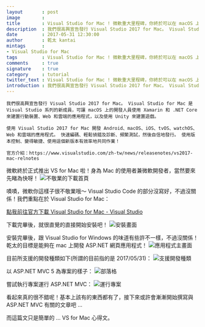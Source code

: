 ```yaml
---
layout       : post
image        : 
title        : Visual Studio for Mac ! 微軟重大里程碑，你終於可以在 macOS 上使用 VS 了！
description  : 我們很高興宣告發行 Visual Studio 2017 for Mac。 Visual Studio for Mac 是 Visual Studio 系列的新成員，可讓 macOS 上的開發人員使用 Xamarin 和 .NET Core 來建置行動裝置、Web 和雲端的應用程式，以及使用 Unity 來建置遊戲 ...
date         : 2017-05-31 12:30:00
author       : 乾太 kantai
mintags      :
- Visual Studio for Mac
tags         : Visual Studio for Mac ! 微軟重大里程碑，你終於可以在 macOS 上使用 VS 了！, Visual, Studio, for, Mac, VisualStudio, VS, Mac, macOS, asp, net, asp.net, ASP.NET, Web, Xamarin, .NET, Core, Unity
comments     : true
signature    : true
category     : tutorial
twitter_text : Visual Studio for Mac ! 微軟重大里程碑，你終於可以在 macOS 上使用 VS 了！
introduction : 我們很高興宣告發行 Visual Studio 2017 for Mac。 Visual Studio for Mac 是 Visual Studio 系列的新成員，可讓 macOS 上的開發人員使用 Xamarin 和 .NET Core 來建置行動裝置、Web 和雲端的應用程式，以及使用 Unity 來建置遊戲 ...
---
```


```
我們很高興宣告發行 Visual Studio 2017 for Mac。 Visual Studio for Mac 是 Visual Studio 系列的新成員，可讓 macOS 上的開發人員使用 Xamarin 和 .NET Core 來建置行動裝置、Web 和雲端的應用程式，以及使用 Unity 來建置遊戲。

使用 Visual Studio 2017 for Mac 開發 Android、macOS、iOS、tvOS、watchOS、Web 和雲端的應用程式。 快速編碼、輕鬆偵錯及診斷、頻繁測試，然後自信地發行。 使用版本控制、變得敏捷、使用這個新版本有效率地共同作業！

官方介紹：https://www.visualstudio.com/zh-tw/news/releasenotes/vs2017-mac-relnotes
```

微軟終於正式推出 VS for Mac 啦！身為 Mac 的使用者兼微軟開發者，當然要來先睹為快呀！
    ![不敬業的下載首頁](http://imgur.com/04xl9bL.png)



嘖嘖，微軟你這樣子很不敬業哦～ Visual Studio Code 的部分沒寫好，不過沒關係！我們重點在於 Visual Studio for Mac：

[點我前往官方下載 Visual Studio for Mac - Visual Studio](https://www.visualstudio.com/zh-hant/vs/visual-studio-mac/)



下載完畢後，就很直覺的直接開始安裝吧！
    ![安裝畫面](http://imgur.com/pnNa4W2.png)



安裝完畢後，跟 Visual Studio for Windows 的味道有些許不一樣，不過沒關係！乾太的目標是能夠在 mac 上開發 ASP.NET 網頁應用程式！
    ![應用程式主畫面](http://imgur.com/iqj3uSj.png)



目前所支援的開發種類如下(所謂的目前指的是 2017/05/31)：
    ![支援開發種類](http://imgur.com/rBhWxU1.png)



以 ASP.NET MVC 5 為專案的樣子：
    ![部落格](http://imgur.com/Hxwz3Id.png)



嘗試執行專案運行 ASP.NET MVC：
    ![運行專案](http://imgur.com/zhGHQHX.png)



看起來真的很不錯呢！基本上該有的東西都有了，接下來或許會漸漸開始撰寫與 ASP.NET MVC 有關的文章吧 ...

而這篇文只是簡單的 ... VS for Mac 心得文。